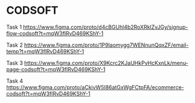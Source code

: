# CODSOFT

Task 1 https://www.figma.com/proto/d4cBGUhl4b2RoXRklZvJGy/signup-flow-codsoft?t=mqW3flRvD469KShY-1 

Task 2 https://www.figma.com/proto/1P9laomygg7WENnunQqxZF/email-temp?t=mqW3flRvD469KShY-1

Task 3 https://www.figma.com/proto/X9Kcrc2KJaUHkPvHcKxnLk/menu-page-codsoft?t=mqW3flRvD469KShY-1

Task 4 https://www.figma.com/proto/aCkivW5I86atGxWgFCtpFA/ecommerce-codsoft?t=mqW3flRvD469KShY-1
